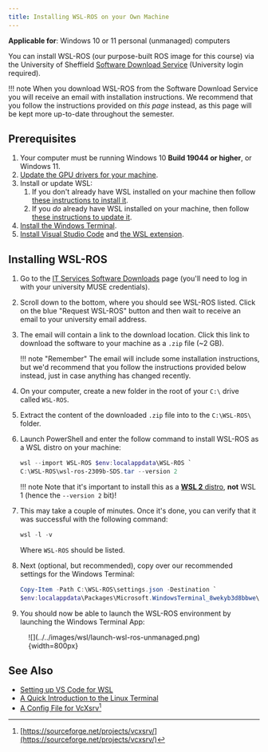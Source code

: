 ```yaml
---
title: Installing WSL-ROS on your Own Machine 
---
```


**Applicable for**: Windows 10 or 11 personal (unmanaged) computers

You can install WSL-ROS (our purpose-built ROS image for this course) via the University of Sheffield [Software Download Service](https://students.sheffield.ac.uk/it-services/software/wsl-ros) (University login required).

!!! note
    When you download WSL-ROS from the Software Download Service you will receive an email with installation instructions. We recommend that you follow the instructions provided on *this page* instead, as this page will be kept more up-to-date throughout the semester.

## Prerequisites

1. Your computer must be running Windows 10 **Build 19044 or higher**, or Windows 11.
2. [Update the GPU drivers for your machine](https://learn.microsoft.com/en-us/windows/wsl/tutorials/gui-apps#install-support-for-linux-gui-apps).
3. Install or update WSL:
    1. If you don't already have WSL installed on your machine then follow [these instructions to install it](https://learn.microsoft.com/en-us/windows/wsl/tutorials/gui-apps#fresh-install---no-prior-wsl-installation).
    2. If you *do* already have WSL installed on your machine, then follow [these instructions to update it](https://learn.microsoft.com/en-us/windows/wsl/tutorials/gui-apps#existing-wsl-install).
4. [Install the Windows Terminal](https://learn.microsoft.com/en-us/windows/terminal/install).
5. [Install Visual Studio Code](https://code.visualstudio.com/) and [the WSL extension](https://marketplace.visualstudio.com/items?itemName=ms-vscode-remote.remote-wsl).

## Installing WSL-ROS

1. Go to the [IT Services Software Downloads](https://www.sheffield.ac.uk/software/) page (you'll need to log in with your university MUSE credentials).
2. Scroll down to the bottom, where you should see WSL-ROS listed. Click on the blue "Request WSL-ROS" button and then wait to receive an email to your university email address. 
3. The email will contain a link to the download location. Click this link to download the software to your machine as a `.zip` file (~2 GB).
    
    !!! note "Remember"
        The email will include some installation instructions, but we'd recommend that you follow the instructions provided below instead, just in case anything has changed recently.

4. On your computer, create a new folder in the root of your `C:\` drive called `WSL-ROS`.
5. Extract the content of the downloaded `.zip` file into to the `C:\WSL-ROS\` folder.
6. Launch PowerShell and enter the follow command to install WSL-ROS as a WSL distro on your machine:

    ```powershell
    wsl --import WSL-ROS $env:localappdata\WSL-ROS `
    C:\WSL-ROS\wsl-ros-2309b-SDS.tar --version 2
    ```

    !!! note
        Note that it's important to install this as a [**WSL 2** distro](https://learn.microsoft.com/en-us/windows/wsl/compare-versions#comparing-wsl-1-and-wsl-2), **not** WSL 1 (hence the `--version 2` bit)!

7. This may take a couple of minutes. Once it's done, you can verify that it was successful with the following command:

    ```powershell
    wsl -l -v
    ```

    Where `WSL-ROS` should be listed.

8. Next (optional, but recommended), copy over our recommended settings for the Windows Terminal:
   
    ```powershell
    Copy-Item -Path C:\WSL-ROS\settings.json -Destination `
    $env:localappdata\Packages\Microsoft.WindowsTerminal_8wekyb3d8bbwe\LocalState
    ```

9. You should now be able to launch the WSL-ROS environment by launching the Windows Terminal App:

<figure markdown>
  ![](../../images/wsl/launch-wsl-ros-unmanaged.png){width=800px}
</figure>

## See Also

* [Setting up VS Code for WSL](../on-campus/vscode.md)
* [A Quick Introduction to the Linux Terminal](../on-campus/linux-term.md)
* [A Config File for VcXsrv](https://drive.google.com/file/d/1CMJZ6xVXJ2cKZ0NmdYaxUw9RfPsIGLX9/view?usp=sharing)[^vcxsrv]

[^vcxsrv]: [https://sourceforge.net/projects/vcxsrv/](https://sourceforge.net/projects/vcxsrv/)
